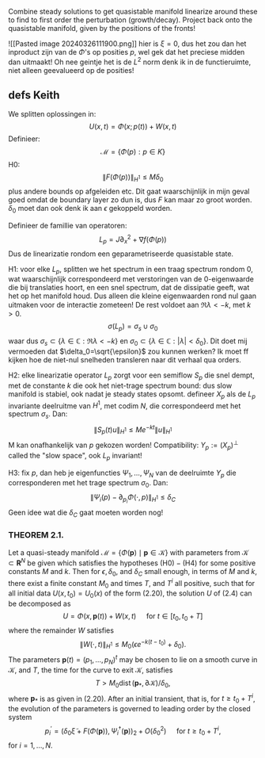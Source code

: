 Combine steady solutions to get quasistable manifold
linearize around these to find to first order the perturbation (growth/decay). Project back onto the quasistable manifold, given by the positions of the fronts!

![[Pasted image 20240326111900.png]]
hier is $\xi=0$, dus het zou dan het inproduct zijn van de $\Phi$'s op posities $p$, wel gek dat het preciese midden dan uitmaakt!
Oh nee geintje het is de $L^2$ norm denk ik in de functieruimte, niet alleen geevalueerd op de posities!


## defs Keith
We splitten oplossingen in:
$$
U(x,t) = \Phi(x;p(t))+W(x,t)
$$
Definieer:
$$
\mathcal M = \{\Phi(p):p\in K\}
$$
H0:
$$
\|F(\Phi(p))\|_{H^1}\leq M\delta_0
$$
plus andere bounds op afgeleiden etc. Dit gaat waarschijnlijk in mijn geval goed omdat de boundary layer zo dun is, dus $F$ kan maar zo groot worden. $\delta_0$ moet dan ook denk ik aan $\epsilon$ gekoppeld worden. 

Definieer de famillie van operatoren:
$$
L_p = J\partial_x^2+\nabla f(\Phi(p))
$$
Dus de linearizatie rondom een geparametriseerde quasistable state. 

H1: voor elke $L_p$, splitten we het spectrum in een traag spectrum rondom $0$, wat waarschijnlijk correspondeerd met verstoringen van de $0$-eigenwaarde die bij translaties hoort, en een snel spectrum, dat de dissipatie geeft, wat het op het manifold houd. Dus alleen die kleine eigenwaarden rond nul gaan uitmaken voor de interactie zometeen! De rest voldoet aan $\mathfrak R \lambda<-k$, met $k>0$. 
$$
\sigma(L_p)=\sigma_s\cup\sigma_0
$$
waar dus $\sigma_s\subset \{\lambda\in\mathbb C:\mathfrak R\lambda<-k\}$ en  $\sigma_0\subset \{\lambda\in\mathbb C:|\lambda|<\delta_0\}$. Dit doet mij vermoeden dat $\delta_0=\sqrt{\epsilon}$ zou kunnen werken? Ik moet ff kijken hoe de niet-nul snelheden transleren naar dit verhaal qua orders. 


H2: elke linearizatie operator $L_p$ zorgt voor een semiflow $S_p$ die snel dempt, met de constante $k$ die ook het niet-trage spectrum bound: dus slow manifold is stabiel, ook nadat je steady states opsomt. 
defineer $X_p$ als de $L_p$ invariante deelruitme van $H^1$, met codim $N$, die correspondeerd met het spectrum $\sigma_s$. Dan:
$$
\|S_p(t)u\|_{H^1}\leq M e^{-kt}\|u\|_{H^1}
$$
M kan onafhankelijk van $p$ gekozen worden!
Compatibility: $Y_p:= (X_p)^\perp$ called the "slow space", ook $L_p$ invariant!

H3: fix $p$, dan heb je eigenfuncties $\Psi_1,\dots,\Psi_N$ van de deelruimte $Y_p$ die corresponderen met het trage spectrum $\sigma_0$. Dan:
$$
\left\|\Psi_i(p)-\partial_{p_i} \Phi(\cdot,p) \right\|_{H^1}\leq \delta_C
$$
Geen idee wat die $\delta_C$ gaat moeten worden nog!

### THEOREM 2.1. 
Let a quasi-steady manifold $\mathcal{M}=\{\Phi(\mathbf{p}) \mid \mathbf{p} \in \mathcal{K}\}$ with parameters from $\mathcal{K} \subset \mathbf{R}^N$ be given which satisfies the hypotheses $(\mathrm{H} 0)-(\mathrm{H} 4)$ for some positive constants $M$ and $k$. Then for $\epsilon, \delta_0$, and $\delta_C$ small enough, in terms of $M$ and $k$, there exist a finite constant $M_0$ and times $T$, and $T^i$ all positive, such that for all initial data $U\left(x, t_0\right)=U_0(x)$ of the form (2.20), the solution $U$ of (2.4) can be decomposed as
$$
U=\Phi(x, \mathbf{p}(t))+W(x, t) \quad \text { for } t \in\left[t_0, t_0+T\right]
$$
where the remainder $W$ satisfies
$$
\|W(\cdot, t)\|_{H^1} \leq M_0\left(\epsilon e^{-k\left(t-t_0\right)}+\delta_0\right) .
$$
The parameters $\mathbf{p}(t)=\left(p_1, \ldots, p_N\right)^t$ may be chosen to lie on a smooth curve in $\mathcal{K}$, and $T$, the time for the curve to exit $\mathcal{K}$, satisfies
$$
T>M_0 \operatorname{dist}\left(\mathbf{p}_*, \partial \mathcal{K}\right) / \delta_0,
$$
where $\mathbf{p}_*$ is as given in (2.20). After an initial transient, that is, for $t \geq t_0+T^i$, the evolution of the parameters is governed to leading order by the closed system
$$
p_i^{\prime}=\left(\delta_0 \tilde{\xi}+F(\Phi(\mathbf{p})), \Psi_i^{\dagger}(\mathbf{p})\right)_2+O\left(\delta_0^2\right) \quad \text { for } t \geq t_0+T^i,
$$
for $i=1, \ldots, N$.


